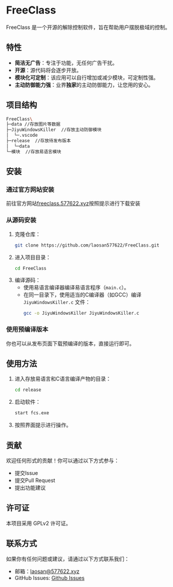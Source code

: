 # FreeClass

FreeClass 是一个开源的解除控制软件，旨在帮助用户摆脱极域的控制。

## 特性

- **简洁无广告**：专注于功能，无任何广告干扰。
- **开源**：源代码将会逐步开放。
- **模块化可定制**：该应用可以自行增加或减少模块，可定制性强。
- **主动防御能力强**：业界**独家**的主动防御能力，让您用的安心。

## 项目结构
```bash
FreeClass\
├─data //存放图片等数据
├─JiyuWindowsKiller  //存放主动防御模块
│  └─.vscode
├─release  //存放待发布版本
│  └─data
└─模块  //存放易语言模块
```

## 安装

### 通过官方网站安装
前往官方网站[freeclass.577622.xyz](https://freeclass.577622.xyz)按照提示进行下载安装


### 从源码安装

1. 克隆仓库：
    ```bash
    git clone https://github.com/laosan577622/FreeClass.git
    ```
2. 进入项目目录：
    ```bash
    cd FreeClass
    ```
3. 编译源码：
    - 使用易语言编译器编译易语言程序（`main.c`）。
    - 在同一目录下，使用适当的C编译器（如GCC）编译 `JiyuWindowsKiller.c` 文件：
      ```bash
      gcc -o JiyuWindowsKiller JiyuWindowsKiller.c
      ```

### 使用预编译版本

你也可以从发布页面下载预编译的版本，直接运行即可。

## 使用方法

1. 进入存放易语言和C语言编译产物的目录：
    ```bash
    cd release
    ```
2. 启动软件：
    ```bash
    start fcs.exe
    ```
3. 按照界面提示进行操作。

## 贡献

欢迎任何形式的贡献！你可以通过以下方式参与：

- 提交Issue
- 提交Pull Request
- 提出功能建议

## 许可证

本项目采用 GPLv2 许可证。

## 联系方式

如果你有任何问题或建议，请通过以下方式联系我们：

- 邮箱：laosan@577622.xyz
- GitHub Issues: [Github Issues](https://github.com/laosan577622/FreeClass/issues)
